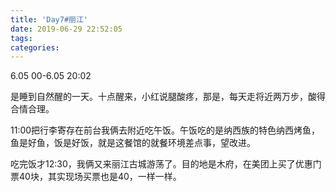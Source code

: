 ```yaml
---
title: 'Day7#丽江'
date: 2019-06-29 22:52:05
tags:
categories:
---
```


6.05 00-6.05 20:02

是睡到自然醒的一天。十点醒来，小红说腿酸疼，那是，每天走将近两万步，酸得合情合理。

11:00把行李寄存在前台我俩去附近吃午饭。午饭吃的是纳西族的特色纳西烤鱼，鱼是好鱼，饭是好饭，就是这餐馆的就餐环境差点事，望改进。

吃完饭才12:30，我俩又来丽江古城游荡了。目的地是木府，在美团上买了优惠门票40块，其实现场买票也是40，一样一样。
